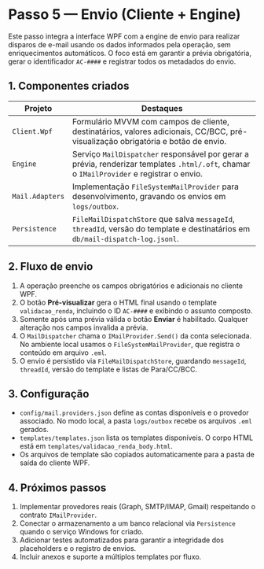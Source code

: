 # Passo 5 — Envio (Cliente + Engine)

Este passo integra a interface WPF com a engine de envio para realizar disparos de e-mail usando os dados informados pela operação, sem enriquecimentos automáticos. O foco está em garantir a prévia obrigatória, gerar o identificador `AC-####` e registrar todos os metadados do envio.

## 1. Componentes criados

| Projeto | Destaques |
|---------|-----------|
| `Client.Wpf` | Formulário MVVM com campos de cliente, destinatários, valores adicionais, CC/BCC, pré-visualização obrigatória e botão de envio. |
| `Engine` | Serviço `MailDispatcher` responsável por gerar a prévia, renderizar templates `.html/.oft`, chamar o `IMailProvider` e registrar o envio. |
| `Mail.Adapters` | Implementação `FileSystemMailProvider` para desenvolvimento, gravando os envios em `logs/outbox`. |
| `Persistence` | `FileMailDispatchStore` que salva `messageId`, `threadId`, versão do template e destinatários em `db/mail-dispatch-log.jsonl`. |

## 2. Fluxo de envio

1. A operação preenche os campos obrigatórios e adicionais no cliente WPF.
2. O botão **Pré-visualizar** gera o HTML final usando o template `validacao_renda`, incluindo o ID `AC-####` e exibindo o assunto composto.
3. Somente após uma prévia válida o botão **Enviar** é habilitado. Qualquer alteração nos campos invalida a prévia.
4. O `MailDispatcher` chama o `IMailProvider.Send()` da conta selecionada. No ambiente local usamos o `FileSystemMailProvider`, que registra o conteúdo em arquivo `.eml`.
5. O envio é persistido via `FileMailDispatchStore`, guardando `messageId`, `threadId`, versão do template e listas de Para/CC/BCC.

## 3. Configuração

* `config/mail.providers.json` define as contas disponíveis e o provedor associado. No modo local, a pasta `logs/outbox` recebe os arquivos `.eml` gerados.
* `templates/templates.json` lista os templates disponíveis. O corpo HTML está em `templates/validacao_renda_body.html`.
* Os arquivos de template são copiados automaticamente para a pasta de saída do cliente WPF.

## 4. Próximos passos

1. Implementar provedores reais (Graph, SMTP/IMAP, Gmail) respeitando o contrato `IMailProvider`.
2. Conectar o armazenamento a um banco relacional via `Persistence` quando o serviço Windows for criado.
3. Adicionar testes automatizados para garantir a integridade dos placeholders e o registro de envios.
4. Incluir anexos e suporte a múltiplos templates por fluxo.
